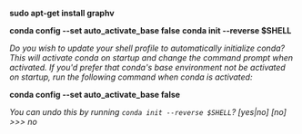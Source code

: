 **sudo apt-get install graphv**

**conda config --set auto_activate_base false**
**conda init --reverse $SHELL**


*Do you wish to update your shell profile to automatically initialize conda?*
*This will activate conda on startup and change the command prompt when activated.*
*If you'd prefer that conda's base environment not be activated on startup,*
*run the following command when conda is activated:*

**conda config --set auto_activate_base false**

*You can undo this by running `conda init --reverse $SHELL`? [yes|no]*
*[no] >>> no*
